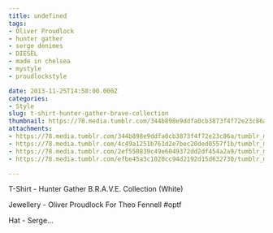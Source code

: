 ```yaml
---
title: undefined
tags:
- Oliver Proudlock
- hunter gather
- serge denimes
- DIESEL
- made in chelsea
- mystyle
- proudlockstyle

date: 2013-11-25T14:58:00.000Z
categories:
- Style
slug: t-shirt-hunter-gather-brave-collection
thumbnail: https://78.media.tumblr.com/344b898e9ddfa0cb3873f4f72e23c86a/tumblr_mwtiez1tUL1rhrm24o1_540.jpg
attachments:
- https://78.media.tumblr.com/344b898e9ddfa0cb3873f4f72e23c86a/tumblr_mwtiez1tUL1rhrm24o1_1280.jpg
- https://78.media.tumblr.com/4c49a1251b761d2e7bec20ded0557f1b/tumblr_mwtiez1tUL1rhrm24o2_1280.jpg
- https://78.media.tumblr.com/2ef550839c49e6049372dd2df454a2a9/tumblr_mwtiez1tUL1rhrm24o4_1280.jpg
- https://78.media.tumblr.com/efbe45a3c1020cc94d2192d15d632730/tumblr_mwtiez1tUL1rhrm24o3_1280.jpg

---
```


T-Shirt - Hunter Gather B.R.A.V.E. Collection (White) 

  Jewellery - Oliver Proudlock For Theo Fennell #optf

  Hat - Serge...
